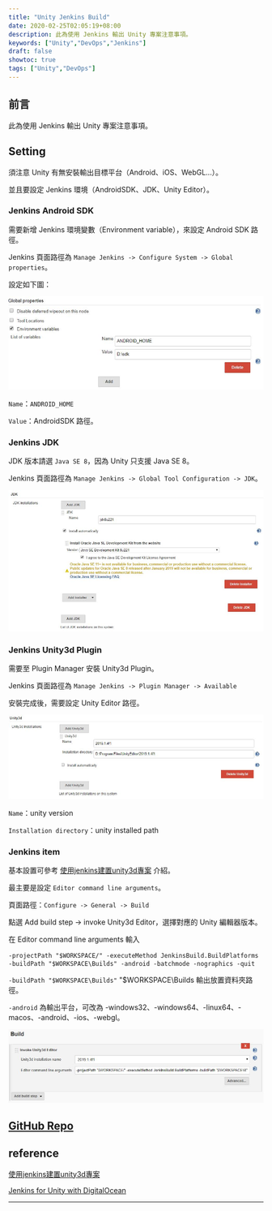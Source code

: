 ```yaml
---
title: "Unity Jenkins Build"
date: 2020-02-25T02:05:19+08:00
description: 此為使用 Jenkins 輸出 Unity 專案注意事項。
keywords: ["Unity","DevOps","Jenkins"]
draft: false
showtoc: true
tags: ["Unity","DevOps"]
---
```


## 前言

此為使用 Jenkins 輸出 Unity 專案注意事項。

## Setting

須注意 Unity 有無安裝輸出目標平台（Android、iOS、WebGL...）。

並且要設定 Jenkins 環境（AndroidSDK、JDK、Unity Editor）。

### Jenkins Android SDK

需要新增 Jenkins 環境變數（Environment variable），來設定 Android SDK 路徑。

Jenkins 頁面路徑為 `Manage Jenkins -> Configure System -> Global properties`。

設定如下圖：

![img_1]

`Name`：`ANDROID_HOME`

`Value`：AndroidSDK 路徑。


### Jenkins JDK

JDK 版本請選 `Java SE 8`，因為 Unity 只支援 Java SE 8。

Jenkins 頁面路徑為 `Manage Jenkins -> Global Tool Configuration -> JDK`。

![img_2]

### Jenkins Unity3d Plugin

需要至 Plugin Manager 安裝 Unity3d Plugin。

Jenkins 頁面路徑為 `Manage Jenkins -> Plugin Manager -> Available`

安裝完成後，需要設定 Unity Editor 路徑。

![img_3]

`Name`：unity version

`Installation directory`：unity installed path

### Jenkins item

基本設置可參考 [使用jenkins建置unity3d專案][ref_1] 介紹。

最主要是設定 `Editor command line arguments`。

頁面路徑：`Configure -> General -> Build`

點選 Add build step -> invoke Unity3d Editor，選擇對應的 Unity 編輯器版本。

在 Editor command line arguments 輸入

``` text
-projectPath "$WORKSPACE/" -executeMethod JenkinsBuild.BuildPlatforms -buildPath "$WORKSPACE\Builds" -android -batchmode -nographics -quit
```

`-buildPath "$WORKSPACE\Builds"` "$WORKSPACE\Builds 輸出放置資料夾路徑。

`-android` 為輸出平台，可改為 -windows32、-windows64、-linux64、-macos、-android、-ios、-webgl。

![img_4]

## [GitHub Repo][github]

## reference

[使用jenkins建置unity3d專案][ref_1]

[Jenkins for Unity with DigitalOcean][ref_2]

______________________________________________________________________

[img_1]:https://raw.githubusercontent.com/Wenrong274/UnityJenkinsBuild/master/doc/img/1.JPG
[img_2]:https://raw.githubusercontent.com/Wenrong274/UnityJenkinsBuild/master/doc/img/2.JPG
[img_3]:https://raw.githubusercontent.com/Wenrong274/UnityJenkinsBuild/master/doc/img/3.JPG
[img_4]:https://raw.githubusercontent.com/Wenrong274/UnityJenkinsBuild/master/doc/img/4.JPG
[github]:https://github.com/Wenrong274/UnityJenkinsBuild
[ref_1]:http://hoseex.blogspot.com/2017/12/jenkinsunity3d.html
[ref_2]:https://github.com/CarlHalstead/Jenkins-for-Unity-with-DigitalOcean/
